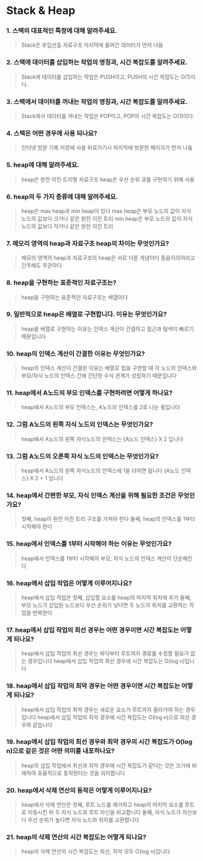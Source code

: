 # Stack & Heap

### 1. 스택의 대표적인 특정에 대해 알려주세요.

> Stack은 후입선출 자료구조
마지막에 들어간 데이터가 먼저 나옴
> 

### 2. 스택에 데이터를 삽입하는 작업의 명칭과, 시간 복잡도를 알려주세요.

> Stack에 데이터를 삽입하는 작업은 PUSH이고,
PUSH의 시간 복잡도는 O(1)이다.
> 

### 3. 스택에서 데이터를 꺼내는 작업의 명칭과, 시간 복잡도를 알려주세요.

> Stack에서 데이터를 꺼내는 작업은 POP이고,
POP의 시간 복잡도는 O(1)이다.
> 

### 4. 스택은 어떤 경우에 사용 되나요?

> 인터넷 방문 기록 저장에 사용
뒤로가기시 마지막에 방문한 페이지가 먼저 나옴
> 

### 5. heap에 대해 알려주세요.

> heap은 완전 이진 트리형 자료구조
heap은 우선 순위 큐를 구현하기 위해 사용
> 

### 6. heap의 두 가지 종류에 대해 알려주세요.

> heap은 max heap과 min heap이 있다
max heap은 부모 노드의 값이 자식 노드의 값보다 크거나 같은 완전 이진 트리
min heap은 부모 노드의 값이 자식 노드의 값보다 작거나 같은 완전 이진 트리
> 

### 7. 메모리 영역의 heap과 자료구조 heap의 차이는 무엇인가요?

> 메모리 영역의 heap과 자료구조의 heap은 서로 다른 개념이다
동음이의어라고 간주해도 무관하다
> 

### 8. heap을 구현하는 표준적인 자료구조는?

> heap을 구현하는 표준적인 자료구조는 배열이다
> 

### 9. 일반적으로 heap은 배열로 구현합니다. 이유는 무엇인가요?

> heap을 배열로 구현하는 이유는 인덱스 계산이 간결하고 접근과 탐색이 빠르기 때문입니다
> 

### 10. heap의 인덱스 계산이 간결한 이유는 무엇인가요?

> heap의 인덱스 계산이 간결한 이유는 배열로 힙을 구현할 때
각 노드의 인덱스와 부모/자식 노드의 인덱스 간에
간단한 수식 관계가 성립하기 때문입니다
> 

### 11. heap에서 A노드의 부모 인덱스를 구현하려면 어떻게 하나요?

> heap에서 A노드의 부모 인덱스는,
A노드의 인덱스를 2로 나눈 몫입니다
> 

### 12. 그럼 A노드의 왼쪽 자식 노드의 인덱스는 무엇인가요?

> heap에서 A노드의 왼쪽 자식노드의 인덱스는
{A노드 인덱스} X 2 입니다
> 

### 13. 그럼 A노드의 오른쪽 자식 노드의 인덱스는 무엇인가요?

> heap에서 A노드의 왼쪽 자식노드의 인덱스에 1을 더하면 됩니다
{A노드 인덱스} X 2 + 1 입니다
> 

### 14. heap에서 간편한 부모, 자식 인덱스 계산을 위해 필요한 조건은 무엇인가요?

> 첫째, heap이 완전 이진 트리 구조를 가져야 한다
둘째, heap의 인덱스를 1부터 시작해야 한다
> 

### 15. heap에서 인덱스를 1부터 시작해야 하는 이유는 무엇인가요?

> heap에서 인덱스를 1부터 시작해야
부모, 자식 노드의 인덱스 계산이 단순해진다
> 

### 16. heap에서 삽입 작업은 어떻게 이루어지나요?

> heap에서 삽입 작업은
첫째, 삽입할 요소를 heap의 마지막 위치에 추가
둘째, 부모 노드가 삽입된 노드보다 우선 순위가 낮다면 두 노드의 위치를 교환하는 작업을 반복한다
> 

### 17. heap에서 삽입 작업의 최선 경우는 어떤 경우이면 시간 복잡도는 어떻게 되나요?

> heap에서 삽입 작업의 최선 경우는 바닥부터 루트까지
경로를 수정할 필요가 없는 경우입니다
heap에서 삽입 작업의 최선 경우에 시간 복잡도는 O(log n)입니다
> 

### 18. heap에서 삽입 작업의 최악 경우는 어떤 경우이면 시간 복잡도는 어떻게 되나요?

> heap에서 삽입 작업의 최악 경우는 새로운 요소가
루트까지 올라가야 하는 경우입니다
heap에서 삽입 작업의 최악 경우에 시간 복잡도는 O(log n)으로
최선 경우와 같습니다
> 

### 19. heap에서 삽입 작업의 최선 경우와 최악 경우의 시간 복잡도가 O(log n)으로 같은 것은 어떤 의미를 내포하나요?

> heap의 삽입 작업에서 최선과 최악 경우에 시간 복잡도가 같다는 것은 크기에 비례하여 효율적으로 동작한다는 것을 의미합니다
> 

### 20. heap에서 삭제 연산의 동작은 어떻게 이루어지나요?

> heap에서 삭제 연산은
첫째, 루트 노드를 제거하고 heap의 마지막 요소를 루트로 이동시킨 뒤 두 자식 노드와 루트 자신을 비교합니다
둘째, 자식 노드가 자신보다 우선 순위가 높다면 자식 노드와 위치를 교환합니다
> 

### 21. heap의 삭제 연산의 시간 복잡도는 어떻게 되나요?

> heap의 삭제 연산의 시간 복잡도는 최선, 최악 모두 O(log n)입니다
>